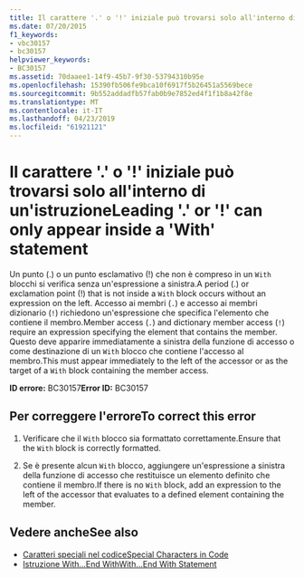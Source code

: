 ```yaml
---
title: Il carattere '.' o '!' iniziale può trovarsi solo all'interno di un'istruzione
ms.date: 07/20/2015
f1_keywords:
- vbc30157
- bc30157
helpviewer_keywords:
- BC30157
ms.assetid: 70daaee1-14f9-45b7-9f30-53794310b95e
ms.openlocfilehash: 15390fb506fe9bca10f6917f5b26451a5569bece
ms.sourcegitcommit: 9b552addadfb57fab0b9e7852ed4f1f1b8a42f8e
ms.translationtype: MT
ms.contentlocale: it-IT
ms.lasthandoff: 04/23/2019
ms.locfileid: "61921121"
---
```

# <a name="leading--or--can-only-appear-inside-a-with-statement"></a><span data-ttu-id="a45a4-102">Il carattere '.' o '!' iniziale può trovarsi solo all'interno di un'istruzione</span><span class="sxs-lookup"><span data-stu-id="a45a4-102">Leading '.' or '!' can only appear inside a 'With' statement</span></span>
<span data-ttu-id="a45a4-103">Un punto (.) o un punto esclamativo (!) che non è compreso in un `With` blocchi si verifica senza un'espressione a sinistra.</span><span class="sxs-lookup"><span data-stu-id="a45a4-103">A period (.) or exclamation point (!) that is not inside a `With` block occurs without an expression on the left.</span></span> <span data-ttu-id="a45a4-104">Accesso ai membri (`.`) e accesso ai membri dizionario (`!`) richiedono un'espressione che specifica l'elemento che contiene il membro.</span><span class="sxs-lookup"><span data-stu-id="a45a4-104">Member access (`.`) and dictionary member access (`!`) require an expression specifying the element that contains the member.</span></span> <span data-ttu-id="a45a4-105">Questo deve apparire immediatamente a sinistra della funzione di accesso o come destinazione di un `With` blocco che contiene l'accesso al membro.</span><span class="sxs-lookup"><span data-stu-id="a45a4-105">This must appear immediately to the left of the accessor or as the target of a `With` block containing the member access.</span></span>  
  
 <span data-ttu-id="a45a4-106">**ID errore:** BC30157</span><span class="sxs-lookup"><span data-stu-id="a45a4-106">**Error ID:** BC30157</span></span>  
  
## <a name="to-correct-this-error"></a><span data-ttu-id="a45a4-107">Per correggere l'errore</span><span class="sxs-lookup"><span data-stu-id="a45a4-107">To correct this error</span></span>  
  
1. <span data-ttu-id="a45a4-108">Verificare che il `With` blocco sia formattato correttamente.</span><span class="sxs-lookup"><span data-stu-id="a45a4-108">Ensure that the `With` block is correctly formatted.</span></span>  
  
2. <span data-ttu-id="a45a4-109">Se è presente alcun `With` blocco, aggiungere un'espressione a sinistra della funzione di accesso che restituisce un elemento definito che contiene il membro.</span><span class="sxs-lookup"><span data-stu-id="a45a4-109">If there is no `With` block, add an expression to the left of the accessor that evaluates to a defined element containing the member.</span></span>  
  
## <a name="see-also"></a><span data-ttu-id="a45a4-110">Vedere anche</span><span class="sxs-lookup"><span data-stu-id="a45a4-110">See also</span></span>

- [<span data-ttu-id="a45a4-111">Caratteri speciali nel codice</span><span class="sxs-lookup"><span data-stu-id="a45a4-111">Special Characters in Code</span></span>](../../../visual-basic/programming-guide/program-structure/special-characters-in-code.md)
- [<span data-ttu-id="a45a4-112">Istruzione With...End With</span><span class="sxs-lookup"><span data-stu-id="a45a4-112">With...End With Statement</span></span>](../../../visual-basic/language-reference/statements/with-end-with-statement.md)
